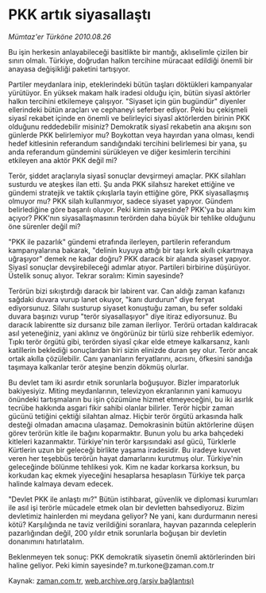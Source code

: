 # PKK artık siyasallaştı

*Mümtaz'er Türköne 2010.08.26*

<td class="columnist-detail">
<p>Bu işin herkesin anlayabileceği basitlikte bir mantığı, aklıselimle çizilen bir sınırı olmalı. Türkiye, doğrudan halkın tercihine müracaat edildiği önemli bir anayasa değişikliği paketini tartışıyor.</p>
<p>
<div id="haberMetinDiv">
<p>Partiler meydanlara inip, eteklerindeki bütün taşları döktükleri kampanyalar yürütüyor. En yüksek makam halk iradesi olduğu için, bütün siyasî aktörler halkın tercihini etkilemeye çalışıyor. "Siyaset için gün bugündür" diyenler ellerindeki bütün araçları ve cephaneyi seferber ediyor. Peki bu çekişmeli siyasî rekabet içinde en önemli ve belirleyici siyasî aktörlerden birinin PKK olduğunu reddedebilir misiniz? Demokratik siyasî rekabetin ana akışını son günlerde PKK belirlemiyor mu? Boykottan veya hayırdan yana olması, kendi hedef kitlesinin referandum sandığındaki tercihini belirlemesi bir yana, şu anda referandum gündemini sürükleyen ve diğer kesimlerin tercihini etkileyen ana aktör PKK değil mi?
<p> Terör, şiddet araçlarıyla siyasî sonuçlar devşirmeyi amaçlar. PKK silahları susturdu ve ateşkes ilan etti. Şu anda PKK silahsız hareket ettiğine ve gündemi stratejik ve taktik çıkışlarla tayin ettiğine göre, PKK siyasallaşmış olmuyor mu? PKK silah kullanmıyor, sadece siyaset yapıyor. Gündem belirlediğine göre başarılı oluyor. Peki kimin sayesinde? PKK'ya bu alanı kim açıyor? PKK'nın siyasallaşmasının terörden daha büyük bir tehlike olduğunu öne sürenler değil mi?
<p> "PKK ile pazarlık" gündemi etrafında ilerleyen, partilerin referandum kampanyalarına bakarak, "delinin kuyuya attığı bir taşı kırk akıllı çıkartmaya uğraşıyor" demek ne kadar doğru? PKK daracık bir alanda siyaset yapıyor. Siyasî sonuçlar devşirebileceği adımlar atıyor. Partileri birbirine düşürüyor. Üstelik sonuç alıyor. Tekrar soralım: Kimin sayesinde?
<p> Terörün bizi sıkıştırdığı daracık bir labirent var. Can aldığı zaman kafanızı sağdaki duvara vurup lanet okuyor, "kanı durdurun" diye feryat ediyorsunuz. Silahı susturup siyaset konuştuğu zaman, bu sefer soldaki duvara başınızı vurup "terör siyasallaşıyor" diye itiraz ediyorsunuz. Bu daracık labirentte siz dursanız bile zaman ilerliyor. Terörü ortadan kaldıracak asıl yeteneğiniz, yani aklınız ve öngörünüz bir türlü size rehberlik edemiyor. Tıpkı terör örgütü gibi, terörden siyasî çıkar elde etmeye kalkarsanız, kanlı katillerin beklediği sonuçlardan biri sizin elinizde duran şey olur. Terör ancak ortak akılla çözülebilir. Canı yananların feryatlarını, acısını, öfkesini sandığa taşımaya kalkanlar terör ateşine benzin dökmüş olurlar.
<p> Bu devlet tam iki asırdır etnik sorunlarla boğuşuyor. Bizler imparatorluk bakiyesiyiz. Miting meydanlarının, televizyon ekranlarının yani kamuoyu önündeki tartışmaların bu işin çözümüne hizmet etmeyeceğini, bu iki asırlık tecrübe hakkında asgari fikir sahibi olanlar bilirler. Terör hiçbir zaman gücünü tetiğini çektiği silahtan almaz. Hiçbir terör örgütü arkasında halk desteği olmadan amacına ulaşamaz. Demokrasinin bütün aktörlerine düşen görev terörün kitle ile bağını koparmaktır. Bunun yolu bu arka bahçedeki kitleleri kazanmaktır. Türkiye'nin terör karşısındaki asıl gücü, Türklerle Kürtlerin uzun bir geleceği birlikte yaşama iradesidir. Bu iradeye kuvvet veren her teşebbüs terörün hayat damarlarını kurutmuş olur. Türkiye'nin geleceğinde bölünme tehlikesi yok. Kim ne kadar korkarsa korksun, bu korkudan kaç ekmek yiyeceğini hesaplarsa hesaplasın Türkiye tek parça halinde kalmaya devam edecek.
<p> "Devlet PKK ile anlaştı mı?" Bütün istihbarat, güvenlik ve diplomasi kurumları ile asıl işi terörle mücadele etmek olan bir devletten bahsediyoruz. Bizim devletimiz hainlerden mi meydana geliyor? Ne yani, kanı durdurmanın neresi kötü? Karşılığında ne taviz verildiğini soranlara, hayvan pazarında celeplerin pazarlığından değil, 200 yıldır etnik sorunlarla boğuşan bir devletin donanımını hatırlatalım.
<p> Beklenmeyen tek sonuç: PKK demokratik siyasetin önemli aktörlerinden biri haline geliyor. Peki kimin sayesinde? m.turkone@zaman.com.tr</p></p></p></p></p></p></p></div>
</p>
<a href="http://web.archive.org/web/20110105043613/mailto:m.turkone@zaman.com.tr">
</a></td>

Kaynak: [zaman.com.tr](http://zaman.com.tr/yazar.do?yazino=1020137), [web.archive.org (arşiv bağlantısı)](http://web.archive.org/web/20110105043613/http://www.zaman.com.tr/yazar.do?yazino=1020137)
